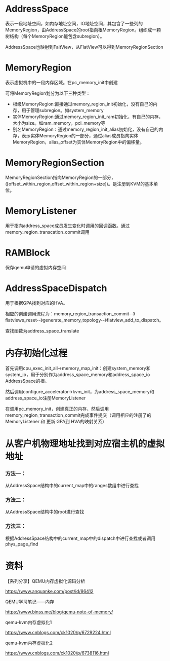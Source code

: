 # AddressSpace

表示一段地址空间，如内存地址空间，IO地址空间，其包含了一些列的MemoryRegion，由AddressSpace的root指向根MemoryRegion。组织成一颗树结构（每个MemoryRegion能包含subregion）。

AddressSpace也映射到FaltView，从FlatView可以得到MemoryRegionSection

# MemoryRegion

表示虚拟机中的一段内存区域。在pc_memory_init中创建

可将MemoryRegion划分为以下三种类型：

- 根级MemoryRegion:直接通过memory_region_init初始化，没有自己的内存，用于管理subregion。如system_memory
- 实体MemoryRegion:通过memory_region_init_ram初始化，有自己的内存，大小为size。如ram_memory，pci_memory等
- 别名MemoryRegion：通过memory_region_init_alias初始化，没有自己的内存，表示实体MemoryRegion的一部分，通过alias成员指向实体MemoryRegion，alias_offset为实体MemoryRegion中的偏移量。

# MemoryRegionSection

MemoryRegionSection指向MemoryRegion的一部分，([offset_within_region,offset_within_region+size])。是注册到KVM的基本单位。

# MemoryListener

用于指向address_space成员发生变化时调用的回调函数。通过memory_region_transcation_commit调用

# RAMBlock

保存qemu申请的虚拟内存空间

# AddressSpaceDispatch

用于根据GPA找到对应的HVA。

相应的创建调用流程为：memory_region_transaction_commit--》flatviews_reset--》generate_memory_topology--》flatview_add_to_dispatch。

查找函数为address_space_translate

# 内存初始化过程

首先调用cpu_exec_init_all->memory_map_init：创建system_memory和system_io，用于分别作为address_space_memory和address_space_io AddressSpace的根。

然后调用configure_accelerator->kvm_init，为address_space_memory和address_space_io注册MemoryListener

在调用pc_memory_init，创建真正的内存，然后调用memory_region_transaction_commit完成事件提交（调用相应的注册了的MemoryListener 和 更新 GPA到 HVA的映射关系）

# 从客户机物理地址找到对应宿主机的虚拟地址

### 方法一：

从AddressSpace结构中的current_map中的ranges数组中进行查找

### 方法二：

从AddressSpace结构中的root进行查找

### 方法三：

根据AddressSpace结构中的current_map中的dispatch中进行查找或者调用phys_page_find

# 资料

【系列分享】QEMU内存虚拟化源码分析

https://www.anquanke.com/post/id/86412

QEMU学习笔记——内存

https://www.binss.me/blog/qemu-note-of-memory/

qemu-kvm内存虚拟化1

https://www.cnblogs.com/ck1020/p/6729224.html

qemu-kvm内存虚拟化2

https://www.cnblogs.com/ck1020/p/6738116.html